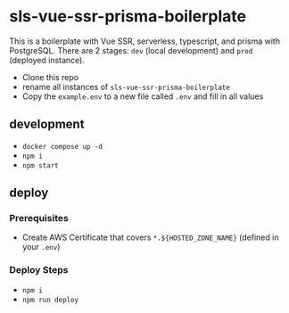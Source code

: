 # sls-vue-ssr-prisma-boilerplate
This is a boilerplate with Vue SSR, serverless, typescript, and prisma with PostgreSQL. There are 2 stages:
`dev` (local development) and `prod` (deployed instance).

* Clone this repo
* rename all instances of `sls-vue-ssr-prisma-boilerplate`
* Copy the `example.env` to a new file called `.env` and fill in all values

## development
* `docker compose up -d`
* `npm i`
* `npm start`

## deploy
### Prerequisites
* Create AWS Certificate that covers `*.${HOSTED_ZONE_NAME}` (defined in your `.env`)

### Deploy Steps
* `npm i`
* `npm run deploy`
